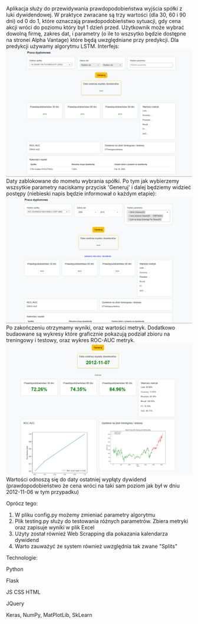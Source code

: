 Aplikacja służy do przewidywania prawdopodobieństwa wyjścia spółki z luki dywidendowej. W praktyce zwracane są trzy wartości (dla 30, 60 i 90 dni)  od 0 do 1, które oznaczają prawdopodobieństwo sytuacji, gdy cena akcji wróci do poziomu który był 1 dzień przed. Użytkownik może wybrać dowolną firmę, zakres dat, i parametry (o ile to wszsytko będzie dostępne na stronei Alpha Vantage) które będą uwzględniane przy predykcji. Dla predykcji używamy algorytmu LSTM.
Interfejs:
![Interfejs pusty](https://github.com/PavelRadkevich/Praca-dyplomowa/blob/master/images/Interfejs1.PNG)
Daty zablokowane do mometu wybrania spółki. 
Po tym jak wybierzemy wszsytkie parametry naciskamy przycisk 'Generuj' i dalej będziemy widzieć postępy (niebieski napis będzie informował o każdym etapie):
![Interfejs_generuj](https://github.com/PavelRadkevich/Praca-dyplomowa/blob/master/images/Interfejs2.PNG)
Po zakończeniu otrzymamy wyniki, oraz wartości metryk. Dodatkowo budaowane są wykresy które graficznie pokazują podział zbioru na treningowy i testowy, oraz wykres ROC-AUC metryk.
![Interfejs_koniec](https://github.com/PavelRadkevich/Praca-dyplomowa/blob/master/images/Interfejs3.PNG)
Wartości odnoszą się do daty ostatniej wypłąty dywidend (prawdopodobieństwo że cena wróci na taki sam poziom jak był w dniu 2012-11-06 w tym przypadku)

Oprócz tego:
1. W pliku config.py możemy zmieniać parametry algorytmu
2. Plik testing.py służy do testowania różnych parametrów. Zbiera metryki oraz zapisuje wyniki w plik Excel
3. Użyty został również Web Scrapping dla pokazania kalendarza dywidend
4. Warto zauważyć że system również uwzględnia tak zwane "Splits"

Technologie:

Python

Flask 

JS CSS HTML

JQuery 

Keras, NumPy, MatPlotLib, SkLearn